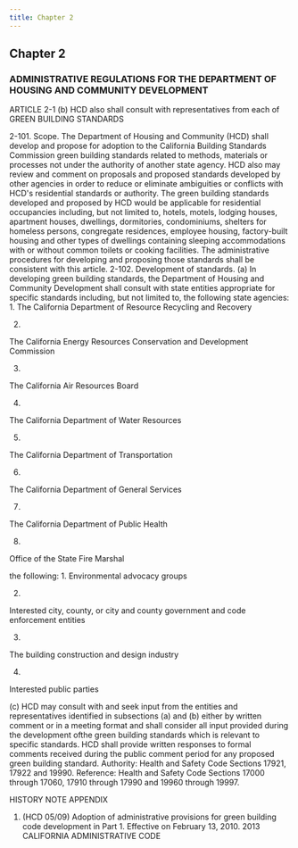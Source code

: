 ```yaml
---
title: Chapter 2
---
```


## Chapter 2

### ADMINISTRATIVE REGULATIONS FOR THE DEPARTMENT OF HOUSING AND COMMUNITY DEVELOPMENT

ARTICLE 2-1 (b) HCD also shall consult with representatives from each of GREEN BUILDING STANDARDS

2-101. Scope. The Department of Housing and Community (HCD) shall develop and propose for adoption to the California Building Standards Commission green building standards related to methods, materials or processes not under the authority of another state agency. HCD also may review and comment on proposals and proposed standards developed by other agencies in order to reduce or eliminate ambiguities or conflicts with HCD's residential standards or authority. The green building standards developed and proposed by HCD would be applicable for residential occupancies including, but not limited to, hotels, motels, lodging houses, apartment houses, dwellings, dormitories, condominiums, shelters for homeless persons, congregate residences, employee housing, factory-built housing and other types of dwellings containing sleeping accommodations with or without common toilets or cooking facilities. The administrative procedures for developing and proposing those standards shall be consistent with this article.
2-102. Development of standards.
(a) In developing green building standards, the Department of Housing and Community Development shall consult with state entities appropriate for specific standards including, but not limited to, the following state agencies:
1.
The California Department of Resource Recycling and Recovery

2.
The California Energy Resources Conservation and Development Commission

3.
The California Air Resources Board

4.
The California Department of Water Resources

5.
The California Department of Transportation

6.
The California Department of General Services

7.
The California Department of Public Health

8.
Office of the State Fire Marshal



the following:
1.
Environmental advocacy groups

2.
Interested city, county, or city and county government and code enforcement entities

3.
The building construction and design industry

4.
Interested public parties


(c) HCD may consult with and seek input from the entities and representatives identified in subsections (a) and (b) either by written comment or in a meeting format and shall consider all input provided during the development ofthe green building standards which is relevant to specific standards. HCD shall provide written responses to formal comments received during the public comment period for any proposed green building standard.
Authority: Health and Safety Code Sections 17921, 17922 and 19990. Reference: Health and Safety Code Sections 17000 through 17060, 17910 through 17990 and 19960 through 19997.

HISTORY NOTE APPENDIX

1. (HCD 05/09) Adoption of administrative provisions for green building code development in Part 1. Effective on February 13, 2010.
2013 CALIFORNIA ADMINISTRATIVE CODE
